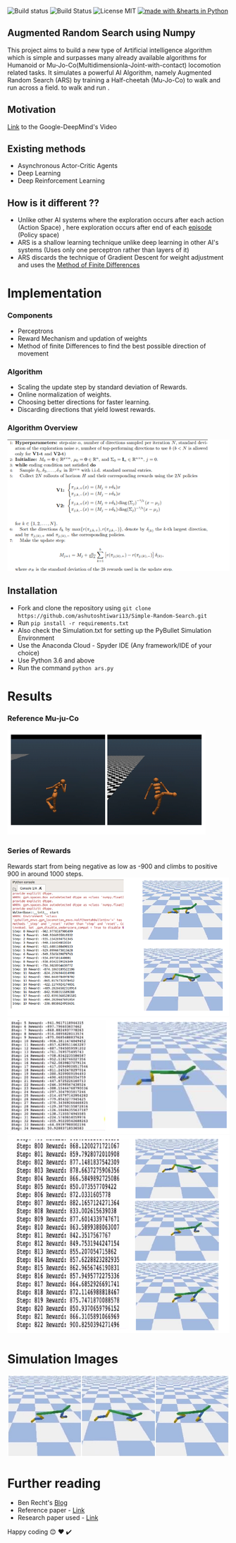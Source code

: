 
![Build status](https://ci.appveyor.com/api/projects/status/ugq1vwa8045p307g?svg=true)
![Build Status](https://travis-ci.org/prateekiiest/Code-Sleep-Python.svg?branch=master)
![License MIT](https://img.shields.io/badge/License-MIT-yellow.svg)
[![made with &hearts in Python](https://img.shields.io/badge/made%20with%20%E2%9D%A4%20in-Python-red.svg)](http://shields.io/#your-badge)
## Augmented Random Search using Numpy

 

This project aims to build a new type of Artificial intelligence algorithm which is simple and surpasses many already available algorithms for Humanoid or Mu-Jo-Co(Multidimensionla-Joint-with-contact)
locomotion related tasks. It simulates a powerful AI Algorithm, namely Augmented Random Search (ARS) by training a Half-cheetah (Mu-Jo-Co) to walk and run across a field.
to walk and run .

## Motivation 
[Link](https://www.youtube.com/watch?v=hx_bgoTF7bs) to the Google-DeepMind's Video

## Existing methods
* Asynchronous Actor-Critic Agents
* Deep Learning 
* Deep Reinforcement Learning

## How is it different ??
  * Unlike other AI systems where the exploration occurs after each action (Action Space) , here exploration occurs after end of each [episode](https://www.quora.com/What-does-the-term-%E2%80%9Cepisode%E2%80%9D-mean-in-the-context-of-reinforcement-learning-RL) (Policy space)
  * ARS is a shallow learning technique unlike deep learning in other AI's systems (Uses only one perceptron rather than layers of it)
  * ARS discards the technique of Gradient Descent for weight adjustment and uses the [Method of Finite Differences](https://en.wikipedia.org/wiki/Finite_difference_method)

# Implementation
 ### Components
 * Perceptrons
 * Reward Mechanism and updation of weights
 * Method of finite Differences to find the best possible direction of movement
 
 ### Algorithm 
 * Scaling the update step by standard deviation of Rewards.
 * Online normalization of weights.
 * Choosing better directions for faster learning.
 * Discarding directions that yield lowest rewards.
 
 ### Algorithm Overview
 ![Alt text](https://github.com/ashutoshtiwari13/Simple-Random-Search/blob/master/photos/SS11.png)
 

 ## Installation 
 - Fork and clone the repository using ``` git clone https://github.com/ashutoshtiwari13/Simple-Random-Search.git ```
 - Run ```pip install -r requirements.txt ``` 
 - Also check the Simulation.txt for setting up the PyBullet Simulation Environment
 - Use the Anaconda Cloud - Spyder IDE (Any framework/IDE of your choice)
 - Use Python 3.6 and above
 - Run the command ``` python ars.py ```
 
 # Results
  ### Reference Mu-ju-Co
  ![Alt text](https://github.com/ashutoshtiwari13/Simple-Random-Search/blob/master/photos/SS6.png)
  
  ### Series of Rewards
  Rewards start from being negative as low as -900 and climbs to positive 900 in around 1000 steps.
  ![Alt Text](https://github.com/ashutoshtiwari13/Simple-Random-Search/blob/master/photos/SS5.png)
  ![Alt Text](https://github.com/ashutoshtiwari13/Simple-Random-Search/blob/master/photos/SS4.png)
  ![Alt Text](https://github.com/ashutoshtiwari13/Simple-Random-Search/blob/master/photos/SS3.png)
 
 
 
 # Simulation Images
 ![Alt text](https://github.com/ashutoshtiwari13/Simple-Random-Search/blob/master/photos/SS12.jpg)
 
 # Further reading 
 - Ben Recht's [Blog](http://www.argmin.net/2018/03/20/mujocoloco/)
 - Reference paper - [Link](https://arxiv.org/pdf/1703.03864.pdf)
 - Research paper used - [Link](https://arxiv.org/pdf/1803.07055.pdf)
 
 Happy coding :blush: :heart: :heavy_check_mark:
 
